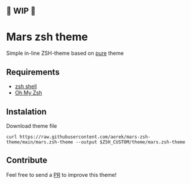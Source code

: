 ## :construction: WIP :construction:

# Mars zsh theme

Simple in-line ZSH-theme based on [pure](https://github.com/sindresorhus/pure) theme

## Requirements
- [zsh shell](https://www.zsh.org)
- [Oh My Zsh](https://ohmyz.sh)

## Instalation
Download theme file

```
curl https://raw.githubusercontent.com/aorek/mars-zsh-theme/main/mars.zsh-theme --output $ZSH_CUSTOM/theme/mars.zsh-theme
```

## Contribute
Feel free to send a [PR](https://github.com/aorek/mars-zsh-theme/pulls) to improve this theme!
